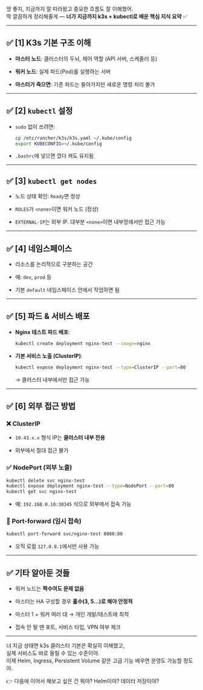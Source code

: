엉 좋지, 지금까지 잘 따라왔고 중요한 흐름도 잘 이해했어.  
딱 깔끔하게 정리해줄게 — **너가 지금까지 k3s + kubectl로 배운 핵심 지식 요약** ✅

---

## ✅ [1] K3s 기본 구조 이해

- **마스터 노드**: 클러스터의 두뇌, 제어 역할 (API 서버, 스케줄러 등)
    
- **워커 노드**: 실제 파드(Pod)를 실행하는 서버
    
- **마스터가 죽으면**: 기존 파드는 돌아가지만 새로운 명령 처리 불가
    

---

## ✅ [2] `kubectl` 설정

- `sudo` 없이 쓰려면:
    
    ```bash
    cp /etc/rancher/k3s/k3s.yaml ~/.kube/config
    export KUBECONFIG=~/.kube/config
    ```
    
- `.bashrc`에 넣으면 껐다 켜도 유지됨
    

---

## ✅ [3] `kubectl get nodes`

- 노드 상태 확인: `Ready`면 정상
    
- `ROLES`가 `<none>`이면 워커 노드 (정상)
    
- `EXTERNAL-IP`는 외부 IP. 대부분 `<none>`이면 내부망에서만 접근 가능
    

---

## ✅ [4] 네임스페이스

- 리소스를 논리적으로 구분하는 공간
    
- 예: `dev`, `prod` 등
    
- 기본 `default` 네임스페이스 안에서 작업하면 됨
    

---

## ✅ [5] 파드 & 서비스 배포

- **Nginx 테스트 파드 배포**:
    
    ```bash
    kubectl create deployment nginx-test --image=nginx
    ```
    
- **기본 서비스 노출 (ClusterIP)**:
    
    ```bash
    kubectl expose deployment nginx-test --type=ClusterIP --port=80
    ```
    
    → 클러스터 내부에서만 접근 가능
    

---

## ✅ [6] 외부 접근 방법

### ❌ ClusterIP

- `10.43.x.x` 형식 IP는 **클러스터 내부 전용**
    
- 외부에서 절대 접근 불가
    

### ✅ NodePort (외부 노출)

```bash
kubectl delete svc nginx-test
kubectl expose deployment nginx-test --type=NodePort --port=80
kubectl get svc nginx-test
```

- 예: `192.168.0.10:30345` 식으로 외부에서 접속 가능
    

### 🔄 Port-forward (임시 접속)

```bash
kubectl port-forward svc/nginx-test 8080:80
```

- 오직 로컬 `127.0.0.1`에서만 사용 가능
    

---

## ✅ 기타 알아둔 것들

- 워커 노드는 **짝수여도 문제 없음**
    
- 마스터는 HA 구성할 경우 **홀수(3, 5...)로 해야 안정적**
    
- 마스터 1 + 워커 여러 대 → 개인 개발/테스트에 최적
    
- 접속 안 될 땐 포트, 서비스 타입, VPN 여부 체크
    

---

너 지금 상태면 k3s 클러스터 기본은 확실히 이해했고,  
실제 서비스도 바로 올릴 수 있는 수준이야.  
이제 Helm, Ingress, Persistent Volume 같은 고급 기능 배우면 운영도 가능할 정도야.

👉 다음에 이어서 해보고 싶은 건 뭐야? Helm이야? 데이터 저장이야?